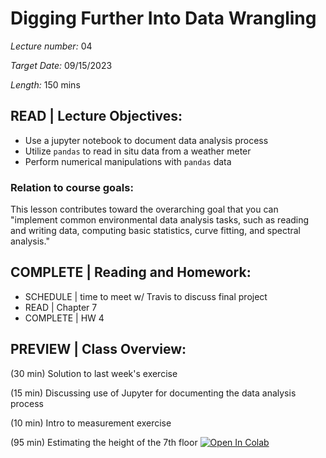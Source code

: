 # Digging Further Into Data Wrangling

*Lecture number:* 04

*Target Date:* 09/15/2023

*Length:* 150 mins

## READ | Lecture Objectives:

* Use a jupyter notebook to document data analysis process
* Utilize `pandas` to read in situ data from a weather meter
* Perform numerical manipulations with `pandas` data 

### Relation to course goals:

This lesson contributes toward the overarching goal that you can "implement common environmental data analysis tasks, such as reading and writing data, computing basic statistics, curve fitting, and spectral analysis."

## COMPLETE | Reading and Homework:

* SCHEDULE | time to meet w/ Travis to discuss final project
* READ | Chapter 7
* COMPLETE | HW 4

## PREVIEW | Class Overview:

(30 min) Solution to last week's exercise

(15 min) Discussing use of Jupyter for documenting the data analysis process

(10 min) Intro to measurement exercise

(95 min) Estimating the height of the 7th floor 
<a target="_blank" href="https://colab.research.google.com/github/taobrienlbl/advanced_earth_science_data_analysis/blob/spring_2023_iub/lessons/04_digging_further_into_data_wrangling/04_estimating_building_height.ipynb">
  <img src="https://colab.research.google.com/assets/colab-badge.svg" alt="Open In Colab"/>
</a>


